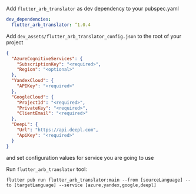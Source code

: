 Add `flutter_arb_translator` as dev dependency to your pubspec.yaml

```yaml
dev_dependencies:
  flutter_arb_translator: ^1.0.4
```

Add `dev_assets/flutter_arb_translator_config.json` to the root of your project
```json
{
  "AzureCognitiveServices": {
    "SubscriptionKey": "<required>",
    "Region": "<optional>"
  },
  "YandexCloud": {
    "APIKey": "<required>"
  },
  "GoogleCloud": {
    "ProjectId": "<required>",
    "PrivateKey": "<required>",
    "ClientEmail": "<required>"
  },
  "DeepL": {
    "Url": "https://api.deepl.com",
    "ApiKey": "<required>"
  }
}
```
and set configuration values for service you are going to use

Run `flutter_arb_translator` tool:

```shell
flutter pub run flutter_arb_translator:main --from [sourceLanguage] --to [targetLanguage] --service [azure,yandex,google,deepl]
```
